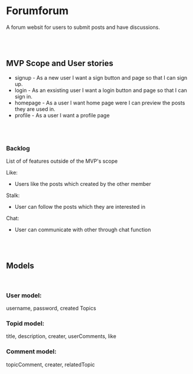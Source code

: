 # Forumforum

A forum websit for users to submit posts and have discussions.

<br><br>

## MVP Scope and User stories

- signup - As a new user I want a sign button and page so that I can sign up.
- login - As an exsisting user I want a login button and page so that I can sign in.
- homepage - As a user I want home page were I can preview the posts they are used in.
- profile - As a user I want a profile page

<br><br>

### Backlog

List of of features outside of the MVP's scope

Like:

- Users like the posts which created by the other member

Stalk:

- User can follow the posts which they are interested in

Chat:

- User can communicate with other through chat function

<br><br>

## Models

<br>

### User model:

username,
password,
created Topics

### Topid model:

title,
description,
creater,
userComments,
like

### Comment model:

topicComment,
creater,
relatedTopic
